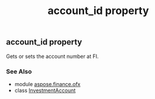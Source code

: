 ﻿---
title: account_id property
second_title: Aspose.Finance for Python via .NET API References
description: 
type: docs
weight: 30
url: /python-net/aspose.finance.ofx/investmentaccount/account_id/
is_root: false
---

## account_id property


Gets or sets the account number at FI.

### See Also
* module [aspose.finance.ofx](../../)
* class [InvestmentAccount](/finance/python-net/aspose.finance.ofx/investmentaccount)
